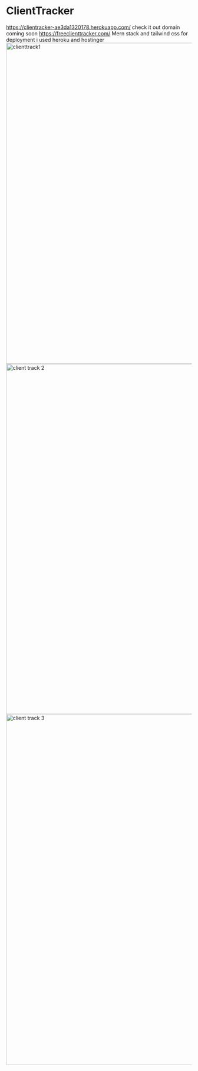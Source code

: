 # ClientTracker
https://clientracker-ae3da1320178.herokuapp.com/ check it out
domain coming soon https://freeclienttracker.com/
Mern stack and tailwind css for deployment i used heroku and hostinger
<img width="871" alt="clienttrack1" src="https://github.com/user-attachments/assets/57019f96-6d0f-4030-ae3a-51debc27b82c" />
<img width="950" alt="client track 2" src="https://github.com/user-attachments/assets/9168b789-b49d-44cd-a3bf-bac3ce566672" />
<img width="952" alt="client track 3" src="https://github.com/user-attachments/assets/fd630014-9cc5-46c7-98f5-7303252413e1" />
